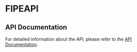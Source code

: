 # FIPEAPI

## API Documentation

For detailed information about the API, please refer to the [API Documentation](https://web.postman.co/workspace/291207d5-1073-4eda-b783-3fd9231b4116/documentation/36297486-3fd5a5a8-8a18-47bf-8bc7-00700b8939be).
